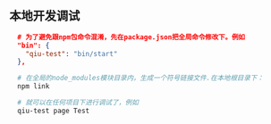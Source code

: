 ## 本地开发调试

```json
  # 为了避免跟npm包命令混淆，先在package.json把全局命令修改下。例如
  "bin": {
    "qiu-test": "bin/start"
  },
```

```bash
  # 在全局的node_modules模块目录内，生成一个符号链接文件.在本地根目录下：
  npm link

  # 就可以在任何项目下进行调试了，例如
  qiu-test page Test
```